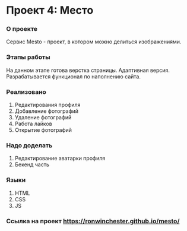 # Проект 4: Место
### О проекте
Сервис Mesto - проект, в котором можно делиться изображениями.
### Этапы работы
На данном этапе готова верстка страницы. Адаптивная версия. Разрабатывается функционал по наполнению сайта.
### Реализовано
1. Редактирования профиля
2. Добавление фотографий
3. Удаление фотографий
4. Работа лайков
5. Открытие фотографий
### Надо доделать
1. Редактирование аватарки профиля
2. Бекенд часть
### Языки
1. HTML
2. CSS
3. JS
### Ссылка на проект https://ronwinchester.github.io/mesto/